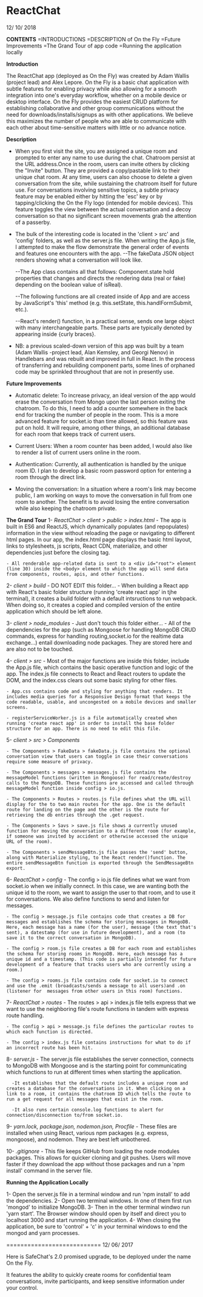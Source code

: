 # ReactChat

12/ 10/ 2018

**CONTENTS**
=INTRODUCTIONS
=DESCRIPTION of On the Fly
=Future Improvements
=The Grand Tour of app code
=Running the application locally

**Introduction**

The ReactChat app (deployed as On the Fly) was created by Adam Wallis (project lead) and Alex Lepore. On the Fly is a basic chat application with subtle features for enabling privacy while also allowing for a smooth integration into one's everyday workflow, whether on a mobile device or desktop interface. On the Fly provides the easiest CRUD platform for establishing collaborative and other group communications without the need for downloads/installs/signups as with other applications. We believe this maximizes the number of people who are able to communicate with each other about time-sensitive matters with little or no advance notice. 

**Description**
  - When you first visit the site, you are assigned a unique room and prompted to enter any name to use during the chat. Chatroom persist at the URL address.Once in the room, users can invite others by clicking the "Invite" button. They are provided a copy/pastable link to their unique chat room. At any time, users can also choose to delete a given conversation from the site, while sustaining the chatroom itself for future use. For conversations involving sensitive topics, a subtle privacy feature may be enabled either by hitting the 'esc' key or by tapping/clicking the On the Fly logo (intended for mobile devices). This feature toggles the view between the actual conversation and a decoy conversation so that no significant screen movements grab the attention of a passerby. 

  - The bulk of the interesting code is located in the 'client > src' and 'config' folders, as well as the server.js file. When writing the App.js file, I attempted to make the flow demonstrate the general order of events and features one encounters with the app. 
    --The fakeData JSON object renders showing what a conversation will look like. 

    --The App class contains all that follows: Component.state hold properties that changes and directs the rendering data (real or fake) depending on the boolean value of isReal).

    --The following functions are all created inside of App and are access by JavaScript's 'this' method (e.g. this.setState, this.handlFormSubmit, etc.). 

    --React's render() function, in a practical sense, sends one large object with many interchangeable parts. These parts are typically denoted by appearing inside {curly braces}. 

  - NB: a previous scaled-down version of this app was built by a team (Adam Wallis -project lead, Alan Kemsley, and Georgi Nenov) in Handlebars and was rebuilt and improved in full in React. In the process of transferring and rebuilding component parts, some lines of orphaned code may be sprinkled throughout that are not in presently use. 

**Future Improvements**
  - Automatic delete:  To increase privacy, an ideal version of the app would erase the conversation from Mongo upon the last person exiting the chatroom. To do this, I need to add a counter somewhere in the back end for tracking the number of people in the room. This is a more advanced feature for socket.io than time allowed, so this feature was put on hold. It will require, among other things, an additional database for each room that keeps track of current users. 

  - Current Users: When a room counter has been added, I would also like to render a list of current users online in the room. 

  - Authentication: Currently, all authentication is handled by the unique room ID. I plan to develop a basic room password option for entering a room through the direct link. 

  - Moving the conversation: In a situation where a room's link may become public, I am working on ways to move the conversation in full from one room to another. The benefit is to avoid losing the entire conversation while also keeping the chatroom private. 

**The Grand Tour** 
  1- *ReactChat > client > public > index.html*
    - The app is built in ES6 and ReactJS, which dynamically populates (and repopulates) information in the view without reloading the page or navigating to different html pages. In our app, the index.html page displays the basic html layout, links to stylesheets, js scripts, React CDN, materialize, and other  dependencies just before the closing </head> tag. 

    - All renderable app-related data is sent to a <div id="root"> element (line 30) inside the <body> element to which the app will send data from components, routes, apis, and other functions. 

  2- *client > build*
    - DO NOT EDIT this folder... 
    - When building a React app with React's basic folder structure (running 'create react app' in tjhe terminal), it creates a build folder with a default intsructions to run webpack. When doing so, it creates a copied and compiled version of the entire application which should be left alone. 

  3- *client > node_modules*
    - Just don't touch this folder either... 
    - All of the dependencies for the app (such as Mongoose for handling MongoDB CRUD commands, express for handling routing,socket.io for the realtime data exchange...) entail downloading node packages. They are stored here and are also not to be touched. 

  4- *client > src*
    - Most of the major functions are inside this folder, include the App.js file, which contains the basic operative function and logic of the app. The index.js file connects to React and React routers to update the DOM, and the index.css clears out some basic styling for other files. 
    
    - App.css contains code and styling for anything that renders. It includes media queries for a Responsive Design format that keeps the code readable, usable, and uncongested on a mobile devices and smaller screens.

    - registerServiceWorker.js is a file automatically created when running 'create react app' in order to install the base folder structure for an app. There is no need to edit this file. 
   
  5- *client > src > Components*

    - The Components > FakeData > fakeData.js file contains the optional conversation view that users can toggle in case their conversations require some measure of privacy.

    - The Components > messages > messages.js file contains the messageModel functions (written in Mongoose) for read/create/destroy calls to the MongoDB. These functions are accessed and called through messageModel function inside config > io.js. 

    - The Components > Routes > routes.js file defines what the URL will display for the to two main routes for the app. One is the default route for landing on the page and the other is the route for retrieving the db entries through the .get request. 

    - The Components > Savs > save.js file shows a currently unused function for moving the conversation to a different room (for example, if someone was invited by accident or otherwise accessed the unique URL of the room).

    - The Components > sendMessageBtn.js file passes the 'send' button, along with Materialize styling, to the React render()function. The entire sendMessageBtn function is exported through the SendMessageBtn export. 

  6- *ReactChat > config* 
    - The config > io.js file defines what we want from socket.io when we initially connect. In this case, we are wanting both the unique id to the room, we want to assign the user to that room, and to use it for conversations. We also define functions to send and listen for messages. 

    - The config > message.js file contains code that creates a DB for messages and establishes the schema for storing messages in MongoDB. Here, each message has a name (for the user), message (the text that's sent), a datestamp (for use in future development), and a room (to save it to the correct conversation in MongoDB). 

    - The config > room.js file creates a DB for each room and establishes the schema for storing rooms in MongoDB. Here, each message has a unique id and a timestamp. (This code is partially intended for future development of a feature that tracks users who are currently using a room.)

    - The config > rooms.js file contains code for socket.io to connect and use the .emit (broadcasts/sends a message to all users)and .on (listener for  messages from other users in this room) functions.

  7- *ReactChat > routes*
    - The routes > api > index.js file tells express that we want to use the neighboring file's route functions in tandem with express route handling.

    - The config > api > message.js file defines the particular routes to which each function is directed. 

    - The config > index.js file contains instructions for what to do if an incorrect route has been hit. 

  8- *server.js*
    - The server.js file establishes the server connection, connects to MongoDB with Mongoose and is the starting point for communicating which functions to run at different times when starting the application. 

      -It establishes that the default route includes a unique room and creates a database for the conversations in it. When clicking on a link to a room, it contains the chatroom ID which tells the route to run a get request for all messages that exist in the room.
   
      -It also runs certain console.log functions to alert for connection/disconnection to/from socket.io.

  9- *yarn.lock, package.json, nodemon.json, Procfile*
    - These files are installed when using React, various npm packages (e.g. express, mongoose), and nodemon. They are best left unbothered. 

  10- *.gitignore* 
    - This file keeps GitHub from loading the node modules packages. This allows for quicker cloning and git pushes. Users will move faster if they download the app without those packages and run a 'npm install' command in the server file. 

**Running the Application Locally**

  1- Open the server.js file in a terminal window and run 'npm install' to add the dependencies.
  2- Open two terminal windows. In one of them first run 'mongod' to initialize MongoDB.
  3- Then in the other terminal windwo run 'yarn start'. The Browser window should open by itself and direct you to localhost 3000 and start running the application.
  4- When closing the application, be sure to 'control' + 'c' in your terminal windows to end the mongod and yarn processes. 

=========================== 
12/ 06/ 2017

Here is SafeChat's 2.0 promised upgrade, to be deployed under the name On the Fly. 

It features the ability to quickly create rooms for confidential team conversations, invite participants, and keep sensitive information under your control. 

